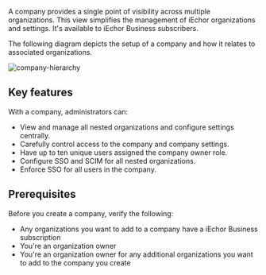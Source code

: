 A company provides a single point of visibility across multiple organizations. This view simplifies the management of iEchor organizations and settings. It's available to iEchor Business subscribers.

The following diagram depicts the setup of a company and how it relates to associated organizations.

![company-hierarchy](/admin/images/iechor-admin-structure.webp)

## Key features

With a company, administrators can:

- View and manage all nested organizations and configure settings centrally.
- Carefully control access to the company and company settings.
- Have up to ten unique users assigned the company owner role.
- Configure SSO and SCIM for all nested organizations.
- Enforce SSO for all users in the company.

## Prerequisites

Before you create a company, verify the following:

- Any organizations you want to add to a company have a iEchor Business subscription
- You're an organization owner
- You're an organization owner for any additional organizations you want to add to the company you create
